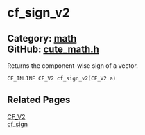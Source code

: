 [](../header.md ':include')

# cf_sign_v2

Category: [math](/api_reference?id=math)  
GitHub: [cute_math.h](https://github.com/RandyGaul/cute_framework/blob/master/include/cute_math.h)  
---

Returns the component-wise sign of a vector.

```cpp
CF_INLINE CF_V2 cf_sign_v2(CF_V2 a)
```

## Related Pages

[CF_V2](/math/cf_v2.md)  
[cf_sign](/math/cf_sign.md)  
